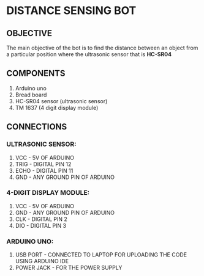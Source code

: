 # DISTANCE SENSING BOT

## OBJECTIVE
  
   The main objective of the bot is to find the distance between an object from a particular position where the ultrasonic sensor that is **HC-SR04**
   
## COMPONENTS

1. Arduino uno
2. Bread board
3. HC-SR04 sensor (ultrasonic sensor)
4. TM 1637       (4 digit display module)

## CONNECTIONS

 ### ULTRASONIC SENSOR:
    
   1. VCC     - 5V OF ARDUINO
   2. TRIG    - DIGITAL PIN 12
   3. ECHO    - DIGITAL PIN 11
   4. GND     - ANY GROUND PIN OF ARDUINO
   
 ### 4-DIGIT DISPLAY MODULE:
  
   1. VCC    - 5V OF ARDUINO
   2. GND    - ANY GROUND PIN OF ARDUINO
   3. CLK    - DIGITAL PIN 2
   4. DIO    - DIGITAL PIN 3
   
 ### ARDUINO UNO:
   
   1. USB PORT   - CONNECTED TO LAPTOP FOR UPLOADING THE CODE USING ARDUINO IDE
   2. POWER JACK - FOR THE POWER SUPPLY
    
